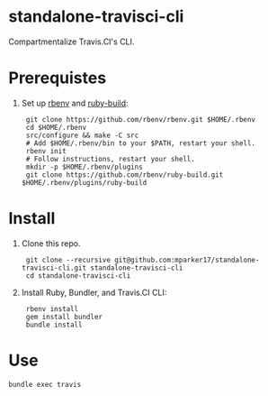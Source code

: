 # standalone-travisci-cli

Compartmentalize Travis.CI's CLI.

# Prerequistes

1. Set up [rbenv][rbenv] and [ruby-build][ruby-build]:

        git clone https://github.com/rbenv/rbenv.git $HOME/.rbenv
        cd $HOME/.rbenv
        src/configure && make -C src
        # Add $HOME/.rbenv/bin to your $PATH, restart your shell.
        rbenv init
        # Follow instructions, restart your shell.
        mkdir -p $HOME/.rbenv/plugins
        git clone https://github.com/rbenv/ruby-build.git $HOME/.rbenv/plugins/ruby-build

[rbenv]: https://github.com/rbenv/rbenv
[ruby-build]: https://github.com/rbenv/ruby-build

# Install

1. Clone this repo.

        git clone --recursive git@github.com:mparker17/standalone-travisci-cli.git standalone-travisci-cli
        cd standalone-travisci-cli

2. Install Ruby, Bundler, and Travis.CI CLI:

        rbenv install
        gem install bundler
        bundle install

# Use

`bundle exec travis`
